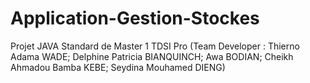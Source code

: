 # Application-Gestion-Stockes
Projet JAVA Standard de Master 1 TDSI Pro (Team Developer : Thierno Adama WADE; Delphine Patricia BIANQUINCH; Awa BODIAN; Cheikh Ahmadou Bamba KEBE; Seydina Mouhamed DIENG)
